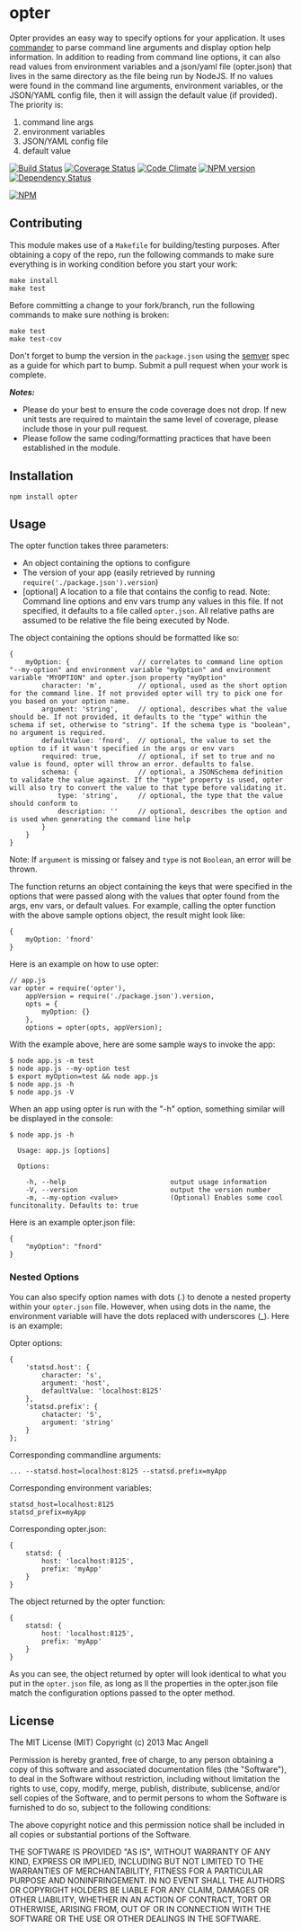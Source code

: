 # opter

Opter provides an easy way to specify options for your application. It uses [commander](https://github.com/visionmedia/commander.js) to parse command line arguments and display option help information. In addition to reading from command line options, it can also read values from environment variables and a json/yaml file (opter.json) that lives in the same directory as the file being run by NodeJS. If no values were found in the command line arguments, environment variables, or the JSON/YAML config file, then it will assign the default value (if provided). The priority is:

1. command line args
2. environment variables
3. JSON/YAML config file
4. default value

[![Build Status](https://secure.travis-ci.org/mac-/opter.png)](http://travis-ci.org/mac-/opter)
[![Coverage Status](https://coveralls.io/repos/mac-/opter/badge.png)](https://coveralls.io/r/mac-/opter)
[![Code Climate](https://codeclimate.com/github/mac-/opter.png)](https://codeclimate.com/github/mac-/opter)
[![NPM version](https://badge.fury.io/js/opter.png)](http://badge.fury.io/js/opter)
[![Dependency Status](https://david-dm.org/mac-/opter.png)](https://david-dm.org/mac-/opter)

[![NPM](https://nodei.co/npm/opter.png?downloads=true&stars=true)](https://nodei.co/npm/opter/)

## Contributing

This module makes use of a `Makefile` for building/testing purposes. After obtaining a copy of the repo, run the following commands to make sure everything is in working condition before you start your work:

	make install
	make test

Before committing a change to your fork/branch, run the following commands to make sure nothing is broken:

	make test
	make test-cov

Don't forget to bump the version in the `package.json` using the [semver](http://semver.org/spec/v2.0.0.html) spec as a guide for which part to bump. Submit a pull request when your work is complete.

***Notes:***
* Please do your best to ensure the code coverage does not drop. If new unit tests are required to maintain the same level of coverage, please include those in your pull request.
* Please follow the same coding/formatting practices that have been established in the module.

## Installation

	npm install opter

## Usage

The opter function takes three parameters:

* An object containing the options to configure
* The version of your app (easily retrieved by running ```require('./package.json').version```)
* [optional] A location to a file that contains the config to read. Note: Command line options and env vars trump any values in this file. If not specified, it defaults to a file called `opter.json`. All relative paths are assumed to be relative the file being executed by Node.

The object containing the options should be formatted like so:

	{
		myOption: {					// correlates to command line option "--my-option" and environment variable "myOption" and environment variable "MYOPTION" and opter.json property "myOption"
			character: 'm',			// optional, used as the short option for the command line. If not provided opter will try to pick one for you based on your option name.
			argument: 'string',		// optional, describes what the value should be. If not provided, it defaults to the "type" within the schema if set, otherwise to "string". If the schema type is "boolean", no argument is required.
			defaultValue: 'fnord',	// optional, the value to set the option to if it wasn't specified in the args or env vars
			required: true, 		// optional, if set to true and no value is found, opter will throw an error. defaults to false.
			schema: {				// optional, a JSONSchema definition to validate the value against. If the "type" property is used, opter will also try to convert the value to that type before validating it.
				type: 'string',		// optional, the type that the value should conform to
				description: ''		// optional, describes the option and is used when generating the command line help
			}				
		}
	}

Note: If `argument` is missing or falsey and `type` is not `Boolean`, an error will be thrown.

The function returns an object containing the keys that were specified in the options that were passed along with the values that opter found from the args, env vars, or default values. For example, calling the opter function with the above sample options object, the result might look like:

	{
		myOption: 'fnord'
	}

Here is an example on how to use opter:

	// app.js
	var opter = require('opter'),
		appVersion = require('./package.json').version,
		opts = {
			myOption: {}
		},
		options = opter(opts, appVersion);

With the example above, here are some sample ways to invoke the app:

	$ node app.js -m test
	$ node app.js --my-option test
	$ export myOption=test && node app.js
	$ node app.js -h
	$ node app.js -V

When an app using opter is run with the "-h" option, something similar will be displayed in the console:

```
$ node app.js -h

  Usage: app.js [options]

  Options:

    -h, --help                          output usage information
    -V, --version                       output the version number
    -m, --my-option <value>             (Optional) Enables some cool funcitonality. Defaults to: true
```

Here is an example opter.json file:

	{
		"myOption": "fnord"
	}

### Nested Options

You can also specify option names with dots (.) to denote a nested property within your `opter.json` file. However, when using dots in the name, the environment variable will have the dots replaced with underscores (_). Here is an example:


Opter options:

```
{
	'statsd.host': {
		character: 's',
		argument: 'host',
		defaultValue: 'localhost:8125'
	},
	'statsd.prefix': {
		chatacter: 'S',
		argument: 'string'
	}
};

```

Corresponding commandline arguments:

```
... --statsd.host=localhost:8125 --statsd.prefix=myApp
```

Corresponding environment variables:

```
statsd_host=localhost:8125
statsd_prefix=myApp
```

Corresponding opter.json:

```
{
	statsd: {
		host: 'localhost:8125',
		prefix: 'myApp'
	}
}
```

The object returned by the opter function:

```
{
	statsd: {
		host: 'localhost:8125',
		prefix: 'myApp'
	}
}
```

As you can see, the object returned by opter will look identical to what you put in the `opter.json` file, as long as ll the properties in the opter.json file match the configuration options passed to the opter method.

## License

The MIT License (MIT) Copyright (c) 2013 Mac Angell

Permission is hereby granted, free of charge, to any person obtaining a copy of this software and associated documentation files (the "Software"), to deal in the Software without restriction, including without limitation the rights to use, copy, modify, merge, publish, distribute, sublicense, and/or sell copies of the Software, and to permit persons to whom the Software is furnished to do so, subject to the following conditions:

The above copyright notice and this permission notice shall be included in all copies or substantial portions of the Software.

THE SOFTWARE IS PROVIDED "AS IS", WITHOUT WARRANTY OF ANY KIND, EXPRESS OR IMPLIED, INCLUDING BUT NOT LIMITED TO THE WARRANTIES OF MERCHANTABILITY, FITNESS FOR A PARTICULAR PURPOSE AND NONINFRINGEMENT. IN NO EVENT SHALL THE AUTHORS OR COPYRIGHT HOLDERS BE LIABLE FOR ANY CLAIM, DAMAGES OR OTHER LIABILITY, WHETHER IN AN ACTION OF CONTRACT, TORT OR OTHERWISE, ARISING FROM, OUT OF OR IN CONNECTION WITH THE SOFTWARE OR THE USE OR OTHER DEALINGS IN THE SOFTWARE.

